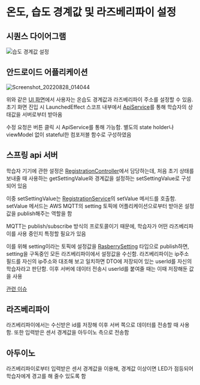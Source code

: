 # 온도, 습도 경계값 및 라즈베리파이 설정
## 시퀀스 다이어그램
![습도 경계값 설정](https://user-images.githubusercontent.com/29668913/187167407-ac64a6d1-1135-47ea-96ac-2e18ef777243.jpg)
## 안드로이드 어플리케이션
![Screenshot_20220828_014044](https://user-images.githubusercontent.com/29668913/187167703-8b7922c6-aae4-4c2a-8cb3-73b83aa780f1.png)

위와 같은 [UI 화면](https://github.com/veryneuron/study_mate_project/blob/android_app_dev/android_app/app/src/main/java/com/studymate/application/ui/main/UserMachine.kt)에서 사용자는 온습도 경계값과 라즈베리파이 주소를 설정할 수 있음. 초기 화면 진입 시 LaunchedEffect 스코프 내부에서 [ApiService](https://github.com/veryneuron/study_mate_project/blob/android_app_dev/android_app/app/src/main/java/com/studymate/application/service/ApiService.kt)를 통해 학습자의 상태값을 서버로부터 받아옴

수정 요청은 버튼 클릭 시 ApiService를 통해 가능함. 별도의 state holder나 viewModel 없이 stateful한 컴포저블 함수로 구성하였음

## 스프링 api 서버
학습자 기기에 관한 설정은 [RegistrationController](https://github.com/veryneuron/study_mate_project/blob/server_dev/server/api/src/main/java/com/studymate/api/user/controller/RegistrationController.java)에서 담당하는데, 처음 초기 상태를 보내줄 때 사용하는 getSettingValue와 경계값을 설정하는 setSettingValue로 구성되어 있음

이중 setSettingValue는 [RegistrationService](https://github.com/veryneuron/study_mate_project/blob/server_dev/server/api/src/main/java/com/studymate/api/user/service/RegistrationService.java)의 setValue 메서드를 호출함. setValue 메서드는 AWS MQTT의 setting 토픽에 어플리케이션으로부터 받아온 설정값을 publish해주는 역할을 함

MQTT는 publish/subscribe 방식의 프로토콜이기 때문에, 학습자가 어떤 라즈베리파이를 사용 중인지 특정할 필요가 있음

이를 위해 setting이라는 토픽에 설정값을 [RasberrySetting](https://github.com/veryneuron/study_mate_project/blob/server_dev/server/api/src/main/java/com/studymate/api/user/dto/RasberrySettingDTO.java) 타입으로 publish하면, setting을 구독중인 모든 라즈베리파이에서 설정값을 수신함. 라즈베리파이는 ip주소 필드를 자신의 ip주소와 대조해 보고 일치하면 DTO에 저장되어 있는 userId를 자신의 학습자라고 판단함. 이후 서버에 데이터 전송시 userId를 붙여줄 때는 이때 저장해둔 값을 사용

[관련 이슈](https://github.com/veryneuron/study_mate_project/issues/4)

## 라즈베리파이
라즈베리파이에서는 수신받은 id를 저장해 이후 서버 쪽으로 데이터를 전송할 때 사용함. 또한 입력받은 센서 경계값을 아두이노 측으로 전송함

## 아두이노
라즈베리파이로부터 입력받은 센서 경계값을 이용해, 경계값 이상이면 LED가 점등되어 학습자에게 경고를 해 줄수 있도록 함
